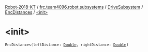 [Robot-2018-KT](../../../index.md) / [frc.team4096.robot.subsystems](../../index.md) / [DriveSubsystem](../index.md) / [EncDistances](index.md) / [&lt;init&gt;](./-init-.md)

# &lt;init&gt;

`EncDistances(leftDistance: `[`Double`](https://kotlinlang.org/api/latest/jvm/stdlib/kotlin/-double/index.html)`, rightDistance: `[`Double`](https://kotlinlang.org/api/latest/jvm/stdlib/kotlin/-double/index.html)`)`